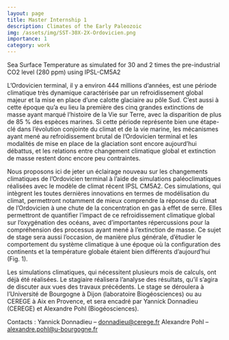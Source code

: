 ```yaml
---
layout: page
title: Master Internship 1
description: Climates of the Early Paleozoic
img: /assets/img/SST-30X-2X-Ordovicien.png
importance: 1
category: work
---
```


<div class="row">
    <div class="col-sm mt-3 mt-md-0">
        <img class="img-fluid rounded z-depth-1" src="{{ '/assets/img/5.jpg' | relative_url }}" alt="" title="Model ouputs"/>
    </div>
</div>
<div class="caption">
    Sea Surface Temperature as simulated for 30 and 2 times the pre-industrial CO2 level (280 ppm) using IPSL-CM5A2
</div>

L’Ordovicien terminal, il y a environ 444 millions d’années, est une période climatique très dynamique caractérisée par un refroidissement global majeur et la mise en place d’une calotte glaciaire au pôle Sud. C’est aussi à cette époque qu’a eu lieu la première des cinq grandes extinctions de masse ayant marqué l’histoire de la Vie sur Terre, avec la disparition de plus de 85 % des espèces marines. Si cette période représente bien une étape-clé dans l’évolution conjointe du climat et de la vie marine, les mécanismes ayant mené au refroidissement brutal de l’Ordovicien terminal et les modalités de mise en place de la glaciation sont encore aujourd’hui débattus, et les relations entre changement climatique global et extinction de masse restent donc encore peu contraintes.

Nous proposons ici de jeter un éclairage nouveau sur les changements climatiques de l’Ordovicien terminal à l’aide de simulations paléoclimatiques réalisées avec le modèle de climat récent IPSL CM5A2. Ces simulations, qui intègrent les toutes dernières innovations en termes de modélisation du climat, permettront notamment de mieux comprendre la réponse du climat de l’Ordovicien à une chute de la concentration en gas à effet de serre. Elles permettront de quantifier l’impact de ce refroidissement climatique global sur l’oxygénation des océans, avec d’importantes répercussions pour la compréhension des processus ayant mené à l’extinction de masse. Ce sujet de stage sera aussi l’occasion, de manière plus générale, d’étudier le comportement du système climatique à une époque où la configuration des continents et la température globale étaient bien différents d’aujourd’hui (Fig. 1).

Les simulations climatiques, qui nécessitent plusieurs mois de calculs, ont déjà été réalisées. Le stagiaire réalisera l’analyse des résultats, qu’il s’agira de discuter aux vues des travaux précédents. Le stage se déroulera à l’Université de Bourgogne à Dijon (laboratoire Biogéosciences) ou au CEREGE à Aix en Provence, et sera encadré par Yannick Donnadieu (CEREGE) et Alexandre Pohl (Biogéosciences).


Contacts :
Yannick Donnadieu – donnadieu@cerege.fr
Alexandre Pohl – alexandre.pohl@u-bourgogne.fr





